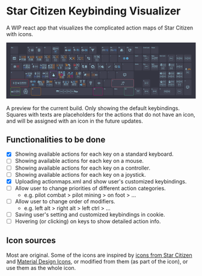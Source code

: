 # Star Citizen Keybinding Visualizer

A WIP react app that visualizes the complicated action maps of Star Citizen with icons.

![preview](./images/preview.png)

A preview for the current build. Only showing the default keybindings. Squares with texts are placeholders for the actions that do not have an icon, and will be assigned with an icon in the future updates.

## Functionalities to be done

- [x] Showing available actions for each key on a standard keyboard.
- [ ] Showing available actions for each key on a mouse.
- [ ] Showing available actions for each key on a controller.
- [ ] Showing available actions for each key on a joystick.
- [x] Uploading actionmaps.xml and show user's customized keybindings.
- [ ] Allow user to change priorities of different action categories. 
  - e.g. pilot combat > pilot mining > on foot > ...
- [ ] Allow user to change order of modifiers. 
  - e.g. left alt > right alt > left ctrl > ...
- [ ] Saving user's setting and customized keybindings in cookie.
- [ ] Hovering (or clicking) on keys to show detailed action info.

## Icon sources

Most are original. Some of the icons are inspired by [icons from Star Citizen](https://robertsspaceindustries.com/pledge/ships/gladius/Gladius#holo-viewer) and [Material Design Icons](https://pictogrammers.com/library/mdi/), or modified from them (as part of the icon), or use them as the whole icon.

